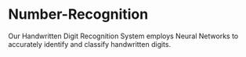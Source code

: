 # Number-Recognition
Our Handwritten Digit Recognition System employs Neural Networks to accurately identify and classify handwritten digits.
